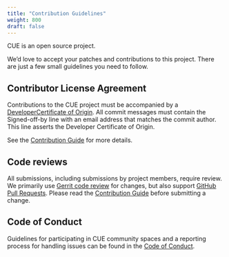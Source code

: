 ```yaml
---
title: "Contribution Guidelines"
weight: 800
draft: false
---
```

CUE is an open source project.

We’d love to accept your patches and contributions to this project. There are just a few small guidelines you need to follow.

## Contributor License Agreement
Contributions to the CUE project must be accompanied by a [DeveloperCertificate of Origin](https://developercertificate.org/). All commit messages must contain the Signed-off-by line with an email address that matches the commit author. This line asserts the Developer Certificate of Origin.

See the [Contribution Guide](https://github.com/cue-lang/cue/blob/master/doc/contribute.md#asserting-a-developer-certificate-of-origin) for more details.

## Code reviews
All submissions, including submissions by project members, require review. We primarily use [Gerrit code review](https://review.gerrithub.io/admin/repos/cue-lang/cue) for changes, but also support [GitHub Pull Requests](https://github.com/cue-lang/cue/pulls). Please read the [Contribution Guide](https://github.com/cue-lang/cue/blob/master/doc/contribute.md) before submitting a change.

## Code of Conduct
Guidelines for participating in CUE community spaces and a reporting process for handling issues can be found in the [Code of Conduct](/docs/code-of-conduct).
